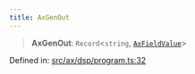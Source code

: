 ```yaml
---
title: AxGenOut
---
```


> **AxGenOut**: `Record`\<`string`, [`AxFieldValue`](#apidocs/typealiasaxfieldvalue)\>

Defined in: [src/ax/dsp/program.ts:32](#apidocs/httpsgithubcomax-llmaxblob3b79ada8d723949fcd8a76c2b6f48cf69d8394f8srcaxdspprogramtsl32)
